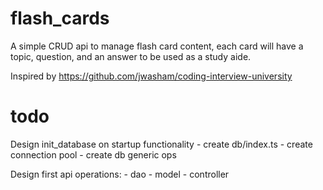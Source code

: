 # flash_cards

A simple CRUD api to manage flash card content, each card will have a topic, question, and an answer to be used as a study aide.

Inspired by https://github.com/jwasham/coding-interview-university

# todo

Design init_database on startup functionality
	- 	create db/index.ts
	-	create connection pool
	- 	create db generic ops

Design first api operations:
	- dao
	- model
	- controller

